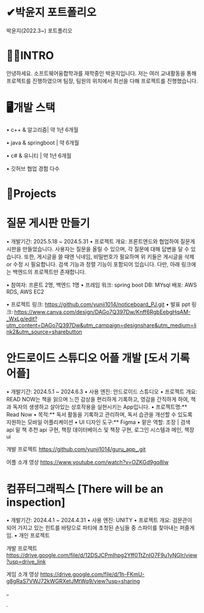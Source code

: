 # ✔박윤지 포트폴리오
박윤지(2022.3~) 포트폴리오

# 🙋‍♀️INTRO
안녕하세요. 소프트웨어융합학과를 재학중인 박윤지입니다.
저는 여러 교내활동을 통해 프로젝트를 진행하였으며
팀장, 팀원의 위치에서 최선을 다해 프로젝트를 진행했습니다. 

# 🖥️개발 스택
• c++ & 알고리즘| 약 1년 6개월

• java & springboot | 약 6개월

• c# & 유니티 | 약 1년 6개월

• 깃허브 협업 경험 다수

# 📝Projects

# 질문 게시판 만들기
• 개발기간: 2025.5.18 ~ 2024.5.31
• 프로젝트 개요: 프론트엔드와 협업하여 질문게시판을 만들었습니다. 사용자는 질문을 올릴 수 있으며, 각 질문에 대해 답변을 달 수 있습니다. 또한, 게시글을 쓸 때엔 닉네임, 비밀번호가 필요하며 위 키들은 게시글을 삭제 or 수정 시 필요합니다. 검색 기능과 정렬 기능이 포함되어 있습니다. 
다만, 아래 링크에는 백엔드의 프로젝트만 존재합니다.

• 참여자: 프론트 2명, 백엔드 1명
• 프레임 워크: spring boot
  DB: MYsql
  배포: AWS RDS, AWS EC2

• 프로젝트 링크: https://github.com/yunji1014/noticeboard_PJ.git
• 발표 ppt 링크: https://www.canva.com/design/DAGo7Q397Dw/Knff6RgbEebgHqAM-_WxLg/edit?utm_content=DAGo7Q397Dw&utm_campaign=designshare&utm_medium=link2&utm_source=sharebutton

# 안드로이드 스튜디오 어플 개발 [도서 기록 어플]
• 개발기간: 2024.5.1 ~ 2024.6.3
• 사용 엔진: 안드로이드 스튜디오
• 프로젝트 개요: READ NOW는 책을 읽으며 느낀 감상을 편리하게 기록하고, 영감을 간직하게 하여, 책과 독자의 생생하고 살아있는 상호작용을 실현시키는 App입니다.
• 프로젝트명:** Read Now
• 목적:** 독서 활동을 기록하고 관리하며, 독서 습관을 개선할 수 있도록 지원하는 모바일 어플리케이션
• UI 디자인 도구:** Figma
• 맡은 역할: 조장 | 검색 api 밑 책 추천 api 구현, 책장 데이터베이스 및 책장 구현, 로그인 시스템과 메인, 책장 ui

개발 프로젝트
https://github.com/yunji1014/guru_app_.git

어플 소개 영상
https://www.youtube.com/watch?v=OZKGd9gq8lw

# 컴퓨터그래픽스 [There will be an inspection]
• 개발기간: 2024.4.1 ~ 2024.4.31
• 사용 엔진: UNITY
• 프로젝트 개요: 검문관이 되어 가지고 있는 힌트를 바탕으로 파티에 초청된 손님들 중 스파이를 찾아내는 퍼즐게임. 
• 개인 프로젝트

개발 프로젝트
https://drive.google.com/file/d/12DSJCPmIhpg2Yff0TtZnIO7F9u1yNGIr/view?usp=drive_link

게임 소개 영상
https://drive.google.com/file/d/1h-FKmU-g8gRaS7VWJ72kWGRXetJMtWq9/view?usp=sharing





_






.

